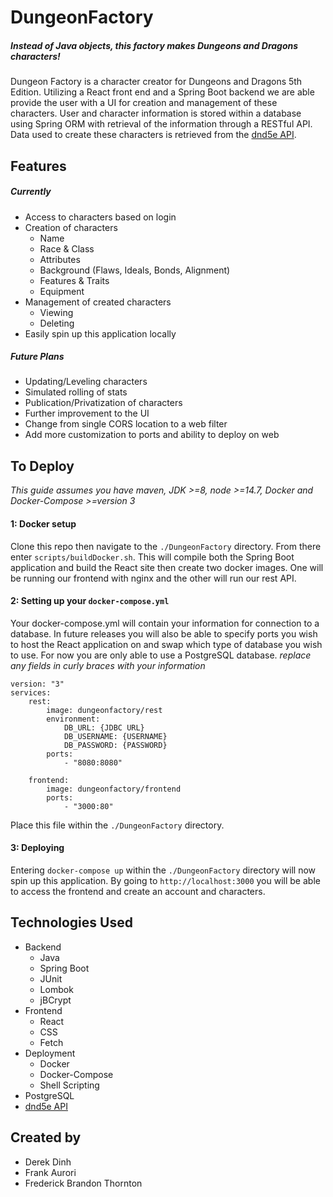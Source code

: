 # DungeonFactory
##### Instead of Java objects, this factory makes Dungeons and Dragons characters!
Dungeon Factory is a character creator for Dungeons and Dragons 5th Edition. Utilizing a React front end and a Spring Boot backend we are able provide the user with a UI for creation and management of these characters. User and character information is stored within a database using Spring ORM with retrieval of the information through a RESTful API. Data used to create these characters is retrieved from the [dnd5e API](http://www.dnd5eapi.co/).

## Features
##### Currently
- Access to characters based on login
- Creation of characters
    - Name
    - Race & Class
    - Attributes
    - Background (Flaws, Ideals, Bonds, Alignment)
    - Features & Traits
    - Equipment
- Management of created characters
    - Viewing
    - Deleting
- Easily spin up this application locally

##### Future Plans
- Updating/Leveling characters
- Simulated rolling of stats
- Publication/Privatization of characters
- Further improvement to the UI
- Change from single CORS location to a web filter
- Add more customization to ports and ability to deploy on web

## To Deploy
*This guide assumes you have maven, JDK >=8, node >=14.7, Docker and Docker-Compose >=version 3*
#### 1: Docker setup
Clone this repo then navigate to the `./DungeonFactory` directory. From there enter `scripts/buildDocker.sh`. This will compile both the Spring Boot application and build the React site then create two docker images. One will be running our frontend with nginx and the other will run our rest API.
#### 2: Setting up your `docker-compose.yml`
Your docker-compose.yml will contain your information for connection to a database. In future releases you will also be able to specify ports you wish to host the React application on and swap which type of database you wish to use. For now you are only able to use a PostgreSQL database.
*replace any fields in curly braces with your information*
```
version: "3"
services:
    rest:
        image: dungeonfactory/rest
        environment: 
            DB_URL: {JDBC URL}
            DB_USERNAME: {USERNAME}
            DB_PASSWORD: {PASSWORD}
        ports:
            - "8080:8080"

    frontend:
        image: dungeonfactory/frontend
        ports: 
            - "3000:80"
```
Place this file within the `./DungeonFactory` directory.
#### 3: Deploying
Entering `docker-compose up` within the `./DungeonFactory` directory will now spin up this application. By going to `http://localhost:3000` you will be able to access the frontend and create an account and characters. 

## Technologies Used
- Backend
    - Java
    - Spring Boot
    - JUnit
    - Lombok
    - jBCrypt
- Frontend
    - React
    - CSS
    - Fetch
- Deployment
    - Docker
    - Docker-Compose
    - Shell Scripting
- PostgreSQL
- [dnd5e API](http://www.dnd5eapi.co/)

## Created by
- Derek Dinh
- Frank Aurori
- Frederick Brandon Thornton